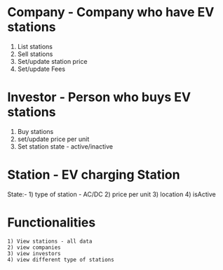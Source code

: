 # Company - Company who have EV stations
  1) List stations
  2) Sell stations
  3) Set/update station price
  4) Set/update Fees

# Investor - Person who buys EV stations
  1) Buy stations
  2) set/update price per unit
  3) Set station state - active/inactive

# Station - EV charging Station
  State:-
    1) type of station - AC/DC 
    2) price per unit
    3) location
    4) isActive

# Functionalities
    1) View stations - all data
    2) view companies
    3) view investors
    4) view different type of stations
